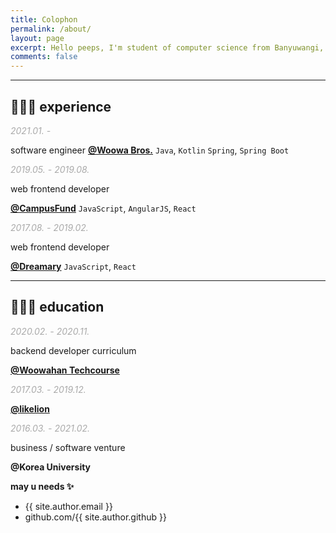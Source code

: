```yaml
---
title: Colophon
permalink: /about/
layout: page
excerpt: Hello peeps, I'm student of computer science from Banyuwangi, living in Jogjakarta. This blog for documentation about my programming journey, running on jekyll, hosting on netlify and using my own simple theme.
comments: false
---
```


---
## 👨🏻‍💻 experience

<span style="color: #aaa">_2021.01. -_</span>

software engineer
[**@Woowa Bros.**](https://woowahan.com/)
`Java`, `Kotlin` `Spring`, `Spring Boot`

<span style="color: #aaa">_2019.05. - 2019.08._</span>

web frontend developer

[**@CampusFund**](https://campusfund.net/)
`JavaScript`, `AngularJS`, `React`

<span style="color: #aaa">_2017.08. - 2019.02._</span>

web frontend developer

[**@Dreamary**](https://www.dreamary.net/)
`JavaScript`, `React`

---

## 👨🏻‍🎓 education

<span style="color: #aaa">_2020.02. - 2020.11._</span>

backend developer curriculum

[**@Woowahan Techcourse**](https://woowacourse.github.io/)

<span style="color: #aaa">_2017.03. - 2019.12._</span>

[**@likelion**](https://www.facebook.com/LikelionKU)

<span style="color: #aaa">_2016.03. - 2021.02._</span>

business / software venture

**@Korea University**

**may u needs ✨**

- {{ site.author.email }}
- github.com/{{ site.author.github }}

